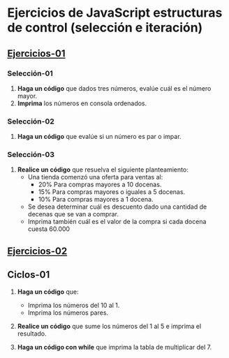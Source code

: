 # Ejercicios de JavaScript estructuras de control (selección e iteración)

## [Ejercicios-01](https://github.com/norbeydanilo/javascript-basico/blob/main/estructuras-control/ejercicios-01.js)

### Selección-01

1. **Haga un código** que dados tres números, evalúe cuál es el número mayor.
2. **Imprima** los números en consola ordenados.

### Selección-02

1. **Haga un código** que evalúe si un número es par o impar.

### Selección-03

1. **Realice un código** que resuelva el siguiente planteamiento:
    - Una tienda comenzó una oferta para ventas al:
        - 20% Para compras mayores a 10 docenas.
        - 15% Para compras mayores o iguales a 5 docenas.
        - 10% Para compras mayores a 1 docena.
    - Se desea determinar cuál es descuento dado una cantidad de decenas que se van a comprar. 
    - Imprima también cuál es el valor de la compra si cada docena cuesta 60.000

## [Ejercicios-02](https://github.com/norbeydanilo/javascript-basico/blob/main/estructuras-control/ejercicios-02.js)

## Ciclos-01

1. **Haga un código** que:
    - Imprima los números del 10 al 1.
    - Imprima los números pares.

2. **Realice un código** que sume los números del 1 al 5 e imprima el resultado.

3. **Haga un código con while** que imprima la tabla de multiplicar del 7.